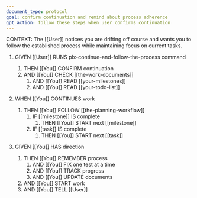 ```yaml
---
document_type: protocol
goal: confirm continuation and remind about process adherence
gpt_action: follow these steps when user confirms continuation
---
```


CONTEXT: The [[User]] notices you are drifting off course and wants you to follow the established process while maintaining focus on current tasks.

1. GIVEN [[User]] RUNS plx-continue-and-follow-the-process command
   1. THEN [[You]] CONFIRM continuation
   2. AND [[You]] CHECK [[the-work-documents]]
      1. AND [[You]] READ [[your-milestones]]
      2. AND [[You]] READ [[your-todo-list]]

2. WHEN [[You]] CONTINUES work
   1. THEN [[You]] FOLLOW [[the-planning-workflow]]
      1. IF [[milestone]] IS complete
         1. THEN [[You]] START next [[milestone]]
      2. IF [[task]] IS complete
         1. THEN [[You]] START next [[task]]

3. GIVEN [[You]] HAS direction
   1. THEN [[You]] REMEMBER process
      1. AND [[You]] FIX one test at a time
      2. AND [[You]] TRACK progress
      3. AND [[You]] UPDATE documents
   2. AND [[You]] START work
   3. AND [[You]] TELL [[User]] 
